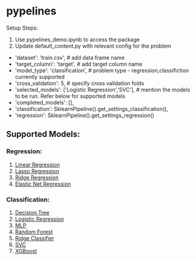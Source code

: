 # pypelines
Setup Steps:
1. Use pypelines_demo.ipynb to access the package
2. Update default_content.py with relevant config for the problem
  - 'dataset': 'train.csv', # add data frame name 
  - 'target_column': 'target', # add target column name
  - 'model_type': 'classification', # problem type - regression,classifiction currently supported
  - 'cross_validation': 5, # specify cross validation folds
  - 'selected_models': ['Logistic Regression','SVC'], # mention the models to be run. Refer below for supported models
  - 'completed_models': [],
  - 'classification': SklearnPipeline().get_settings_classification(),
  - 'regression': SklearnPipeline().get_settings_regression()

## Supported Models:
### Regression:
1. [Linear Regression](https://github.com/Zerve-AI/pypelines/blob/master/pypelines/sklearn/regression/linear_regression.py)
2. [Lasso Regression](https://github.com/Zerve-AI/pypelines/blob/master/pypelines/sklearn/regression/lasso_regression.py)
3. [Ridge Regression](https://github.com/Zerve-AI/pypelines/blob/master/pypelines/sklearn/regression/ridge_regression.py)
4. [Elastic Net Regression](https://github.com/Zerve-AI/pypelines/blob/master/pypelines/sklearn/regression/elastic_net_regression.py)

### Classification:
1. [Decision Tree](https://github.com/Zerve-AI/pypelines/blob/master/pypelines/sklearn/classification/decision_tree.py)
2. [Logistic Regression](https://github.com/Zerve-AI/pypelines/blob/master/pypelines/sklearn/classification/logistic_regression.py)
3. [MLP](https://github.com/Zerve-AI/pypelines/blob/master/pypelines/sklearn/classification/mlp.py)
4. [Random Forest](https://github.com/Zerve-AI/pypelines/blob/master/pypelines/sklearn/classification/random_forest.py)
5. [Ridge Classifier](https://github.com/Zerve-AI/pypelines/blob/master/pypelines/sklearn/classification/ridge_classification.py)
6. [SVC](https://github.com/Zerve-AI/pypelines/blob/master/pypelines/sklearn/classification/svc.py)
7. [XGBoost](https://github.com/Zerve-AI/pypelines/blob/master/pypelines/sklearn/classification/xgboost.py)

